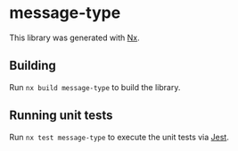 # message-type

This library was generated with [Nx](https://nx.dev).

## Building

Run `nx build message-type` to build the library.

## Running unit tests

Run `nx test message-type` to execute the unit tests via [Jest](https://jestjs.io).
